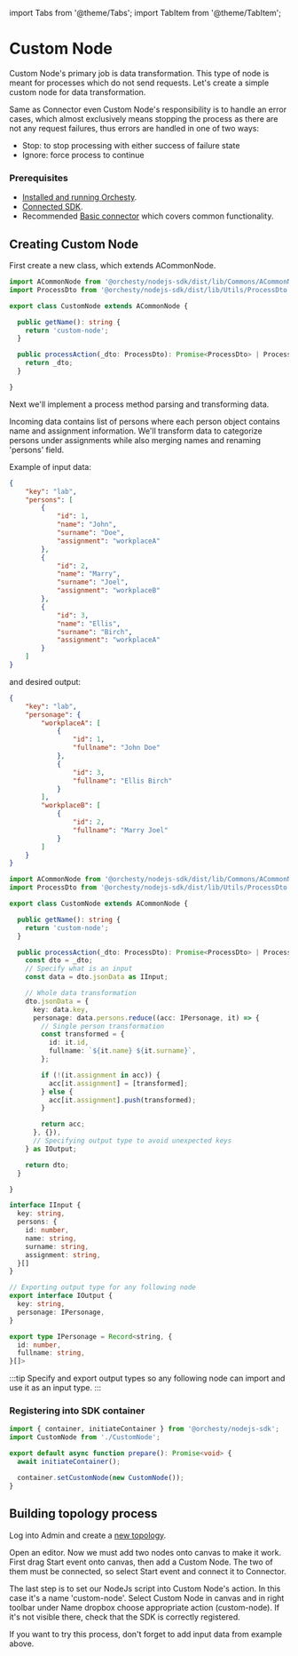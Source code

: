 import Tabs from '@theme/Tabs';
import TabItem from '@theme/TabItem';

# Custom Node

Custom Node's primary job is data transformation. This type of node is meant for processes
which do not send requests. Let's create a simple custom node for data transformation.

Same as Connector even Custom Node's responsibility is to handle an error cases,
which almost exclusively means stopping the process as there are not any request failures,
thus errors are handled in one of two ways: 

- Stop: to stop processing with either success of failure state
- Ignore: force process to continue

### Prerequisites

- [Installed and running Orchesty](../get-started/installation).
- [Connected SDK](SDK-settings).
- Recommended [Basic connector](basic-connector) which covers common functionality.

## Creating Custom Node

First create a new class, which extends ACommonNode.

<Tabs>
<TabItem value="typescript" label="Typescript">

```typescript
import ACommonNode from '@orchesty/nodejs-sdk/dist/lib/Commons/ACommonNode';
import ProcessDto from '@orchesty/nodejs-sdk/dist/lib/Utils/ProcessDto';

export class CustomNode extends ACommonNode {

  public getName(): string {
    return 'custom-node';
  }

  public processAction(_dto: ProcessDto): Promise<ProcessDto> | ProcessDto {
    return _dto;
  }

}
```
</TabItem>
</Tabs>


Next we'll implement a process method parsing and transforming data.

Incoming data contains list of persons where each person object contains name
and assignment information. We'll transform data to categorize persons under assignments
while also merging names and renaming 'persons' field.

Example of input data:

<Tabs>
<TabItem value="json" label="JSON">

```json
{
    "key": "lab",
    "persons": [
        {
            "id": 1,
            "name": "John",
            "surname": "Doe",
            "assignment": "workplaceA"
        },
        {
            "id": 2,
            "name": "Marry",
            "surname": "Joel",
            "assignment": "workplaceB"
        },
        {
            "id": 3,
            "name": "Ellis",
            "surname": "Birch",
            "assignment": "workplaceA"
        }
    ]
}
```
</TabItem>
</Tabs>


and desired output:

<Tabs>
<TabItem value="json" label="JSON">

```json
{
    "key": "lab",
    "personage": {
        "workplaceA": [
            {
                "id": 1,
                "fullname": "John Doe"
            },
            {
                "id": 3,
                "fullname": "Ellis Birch"
            }
        ],
        "workplaceB": [
            {
                "id": 2,
                "fullname": "Marry Joel"
            }
        ]
    }
}
```
</TabItem>
</Tabs>


<Tabs>
<TabItem value="typescript" label="Typescript">

```typescript
import ACommonNode from '@orchesty/nodejs-sdk/dist/lib/Commons/ACommonNode';
import ProcessDto from '@orchesty/nodejs-sdk/dist/lib/Utils/ProcessDto';

export class CustomNode extends ACommonNode {

  public getName(): string {
    return 'custom-node';
  }

  public processAction(_dto: ProcessDto): Promise<ProcessDto> | ProcessDto {
    const dto = _dto;
    // Specify what is an input
    const data = dto.jsonData as IInput;

    // Whole data transformation
    dto.jsonData = {
      key: data.key,
      personage: data.persons.reduce((acc: IPersonage, it) => {
        // Single person transformation
        const transformed = {
          id: it.id,
          fullname: `${it.name} ${it.surname}`,
        };

        if (!(it.assignment in acc)) {
          acc[it.assignment] = [transformed];
        } else {
          acc[it.assignment].push(transformed);
        }

        return acc;
      }, {}),
      // Specifying output type to avoid unexpected keys
    } as IOutput;

    return dto;
  }

}

interface IInput {
  key: string,
  persons: {
    id: number,
    name: string,
    surname: string,
    assignment: string,
  }[]
}

// Exporting output type for any following node
export interface IOutput {
  key: string,
  personage: IPersonage,
}

export type IPersonage = Record<string, {
  id: number,
  fullname: string,
}[]>
```
</TabItem>
</Tabs>


:::tip
Specify and export output types so any following node can import and use it as an input type.
:::

### Registering into SDK container

<Tabs>
<TabItem value="typescript" label="Typescript">

```typescript
import { container, initiateContainer } from '@orchesty/nodejs-sdk';
import CustomNode from './CustomNode';

export default async function prepare(): Promise<void> {
  await initiateContainer();

  container.setCustomNode(new CustomNode());
}
```
</TabItem>
</Tabs>


## Building topology process

Log into Admin and create a [new topology](../admin/admin.md).

Open an editor. Now we must add two nodes onto canvas to make it work.
First drag Start event onto canvas, then add a Custom Node. The two of them must be connected,
so select Start event and connect it to Connector.

The last step is to set our NodeJs script into Custom Node's action.
In this case it's a name 'custom-node'. Select Custom Node in canvas
and in right toolbar under Name dropbox choose appropriate action (custom-node).
If it's not visible there, check that the SDK is correctly registered.

If you want to try this process, don't forget to add input data from example above.
